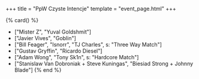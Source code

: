+++
title = "PpW Czyste Intencje"
template = "event_page.html"
+++

{% card() %}
- ["Mister Z", "Yuval Goldshmit"]
- ["Javier Vives", "Goblin"]
- ["Bill Feager", "Isnorr", "TJ Charles", s: "Three Way Match"]
- ["Gustav Gryffin", "Ricardo Diesel"]
- ["Adam Wong", "Tony Sk1n", s: "Hardcore Match"]
- ["Stanislaw Van Dobroniak + Steve Kuningas", "Biesiad Strong + Johnny Blade"]
{% end %}
